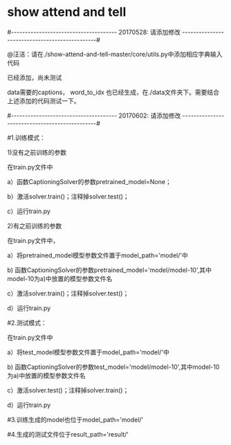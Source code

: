 # show attend and tell

#-------------------------------------- 20170528: 请添加修改 -----------------------------------------------#

@汪洁：请在./show-attend-and-tell-master/core/utils.py中添加相应字典输入代码

已经添加，尚未测试

data需要的captions， word_to_idx 也已经生成，在./data文件夹下。需要结合上述添加的代码测试一下。
	
#-------------------------------------- 20170602: 请添加修改 -----------------------------------------------#	

#1.训练模式：

1)没有之前训练的参数

在train.py文件中

a）函数CaptioningSolver的参数pretrained_model=None；

b）激活solver.train()；注释掉solver.test()；

c）运行train.py
          
2)有之前训练的参数

在train.py文件中，

a）将pretrained_model模型参数文件置于model_path='model/'中

b) 函数CaptioningSolver的参数pretrained_model='model/model-10',其中model-10为a)中放置的模型参数文件名

c）激活solver.train()；注释掉solver.test()；

d）运行train.py

#2.测试模式：

在train.py文件中

a）将test_model模型参数文件置于model_path='model/'中

b) 函数CaptioningSolver的参数test_model='model/model-10',其中model-10为a)中放置的模型参数文件名

c）激活solver.test()；注释掉solver.train()；

d）运行train.py
  
#3.训练生成的model也位于model_path='model/'

#4.生成的测试文件位于result_path='result/'
